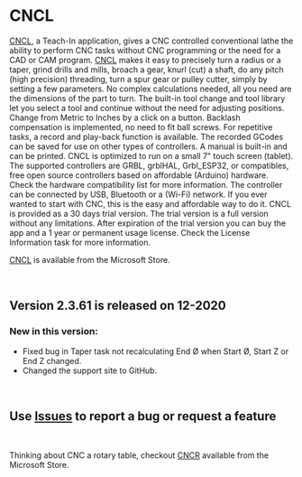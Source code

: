 # CNCL
[CNCL](https://www.microsoft.com/store/apps/9P42TB5T697H), a Teach-In application, gives a CNC controlled conventional lathe the ability to perform CNC tasks without CNC programming or the need for a CAD or CAM program. [CNCL](https://www.microsoft.com/store/apps/9P42TB5T697H) makes it easy to precisely turn a radius or a taper, grind drills and mills, broach a gear, knurl (cut) a shaft, do any pitch (high precision) threading, turn a spur gear or pulley cutter, simply by setting a few parameters. No complex calculations needed, all you need are the dimensions of the part to turn. The built-in tool change and tool library let you select a tool and continue without the need for adjusting positions. Change from Metric to Inches by a click on a button. Backlash compensation is implemented, no need to fit ball screws. For repetitive tasks, a record and play-back function is available. The recorded GCodes can be saved for use on other types of controllers. A manual is built-in and can be printed.
CNCL is optimized to run on a small 7" touch screen (tablet). The supported controllers are GRBL, grblHAL, Grbl_ESP32, or compatibles, free open source controllers based on affordable (Arduino) hardware. Check the hardware compatibility list for more information. The controller can be connected by USB, Bluetooth or a (Wi-Fi) network.
If you ever wanted to start with CNC, this is the easy and affordable way to do it.
CNCL is provided as a 30 days trial version. The trial version is a full version without any limitations. After expiration of the trial version you can buy the app and a 1 year or permanent usage license. Check the License Information task for more information.


[CNCL](https://www.microsoft.com/store/apps/9P42TB5T697H) is available from the Microsoft Store.
<p>&nbsp;</p> 

## Version 2.3.61 is released on 12-2020  

### New in this version:
* Fixed bug in Taper task not recalculating End Ø when Start Ø, Start Z or End Z changed.
* Changed the support site to GitHub.
  
<p>&nbsp;</p>  

## Use [**Issues**](https://github.com/MetalWorkerTools/CNCL/issues) to report a bug or request a feature 

<p>&nbsp;</p> 

Thinking about CNC a rotary table, checkout [CNCR](https://www.microsoft.com/store/apps/9N7HPG47XK0G) available from the Microsoft Store.  

